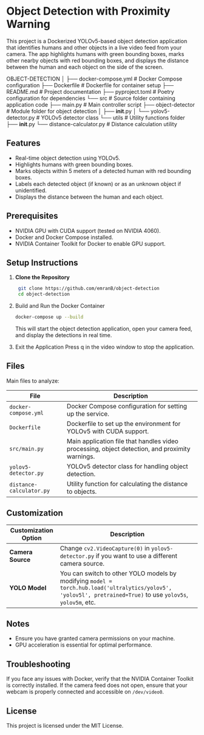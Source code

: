 # Object Detection with Proximity Warning

This project is a Dockerized YOLOv5-based object detection application that identifies humans and other objects in a live video feed from your camera. The app highlights humans with green bounding boxes, marks other nearby objects with red bounding boxes, and displays the distance between the human and each object on the side of the screen.

OBJECT-DETECTION
│
├── docker-compose.yml          # Docker Compose configuration
├── Dockerfile                  # Dockerfile for container setup
├── README.md                   # Project documentation
├── pyproject.toml              # Poetry configuration for dependencies
└── src                         # Source folder containing application code
    ├── main.py                 # Main controller script
    ├── object-detector         # Module folder for object detection
    │   ├── __init__.py
    │   └── yolov5-detector.py  # YOLOv5 detector class
    └── utils                   # Utility functions folder
        ├── __init__.py
        └── distance-calculator.py  # Distance calculation utility

## Features
- Real-time object detection using YOLOv5.
- Highlights humans with green bounding boxes.
- Marks objects within 5 meters of a detected human with red bounding boxes.
- Labels each detected object (if known) or as an unknown object if unidentified.
- Displays the distance between the human and each object.

## Prerequisites
- NVIDIA GPU with CUDA support (tested on NVIDIA 4060).
- Docker and Docker Compose installed.
- NVIDIA Container Toolkit for Docker to enable GPU support.

## Setup Instructions

1. **Clone the Repository**
   ```bash
    git clone https://github.com/emranB/object-detection
    cd object-detection
    ```

2. Build and Run the Docker Container
    ```bash
    docker-compose up --build
    ```
    This will start the object detection application, open your camera feed, and display the detections in real time.

3. Exit the Application Press q in the video window to stop the application.

## Files
Main files to analyze:

| File                    | Description                                                                  |
|-------------------------|------------------------------------------------------------------------------|
| `docker-compose.yml`    | Docker Compose configuration for setting up the service.                    |
| `Dockerfile`            | Dockerfile to set up the environment for YOLOv5 with CUDA support.          |
| `src/main.py`           | Main application file that handles video processing, object detection, and proximity warnings. |
| `yolov5-detector.py`    | YOLOv5 detector class for handling object detection.                        |
| `distance-calculator.py` | Utility function for calculating the distance to objects.                  |


## Customization
| Customization Option   | Description                                                                                                                                                                      |
|------------------------|----------------------------------------------------------------------------------------------------------------------------------------------------------------------------------|
| **Camera Source**      | Change `cv2.VideoCapture(0)` in `yolov5-detector.py` if you want to use a different camera source.                                                                              |
| **YOLO Model**         | You can switch to other YOLO models by modifying `model = torch.hub.load('ultralytics/yolov5', 'yolov5l', pretrained=True)` to use `yolov5s`, `yolov5m`, etc.                  |


## Notes
- Ensure you have granted camera permissions on your machine.
- GPU acceleration is essential for optimal performance.

## Troubleshooting
If you face any issues with Docker, verify that the NVIDIA Container Toolkit is correctly installed.
If the camera feed does not open, ensure that your webcam is properly connected and accessible on `/dev/video0`.

## License
This project is licensed under the MIT License.
